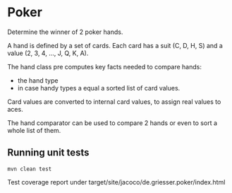 # Poker

Determine the winner of 2 poker hands.

A hand is defined by a set of cards.
Each card has a suit (C, D, H, S) and a value (2, 3, 4, ..., J, Q, K, A).

The hand class pre computes key facts needed to compare hands: 
- the hand type 
- in case handy types a equal a sorted list of card values.

Card values are converted to internal card values, to assign real values to aces.

The hand comparator can be used to compare 2 hands or even to sort a whole list of them. 

## Running unit tests

```shell
mvn clean test
```

Test coverage report under target/site/jacoco/de.griesser.poker/index.html